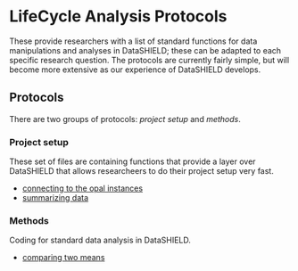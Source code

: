# LifeCycle Analysis Protocols
These provide researchers with a list of standard functions for data manipulations and analyses in DataSHIELD; these can be adapted to each specific research question. The protocols are currently fairly simple, but will become more extensive as our experience of DataSHIELD develops.

## Protocols
There are two groups of protocols: *project setup* and *methods*.

### Project setup
These set of files are containing functions that provide a layer over DataSHIELD that allows researcheers to do their project setup very fast.

- [connecting to the opal instances](R/protocols/connection.R)
- [summarizing data](R/protocols/summaries.R)

### Methods
Coding for standard data analysis in DataSHIELD.

- [comparing two means](R/protocols/comparing_two_means.R)